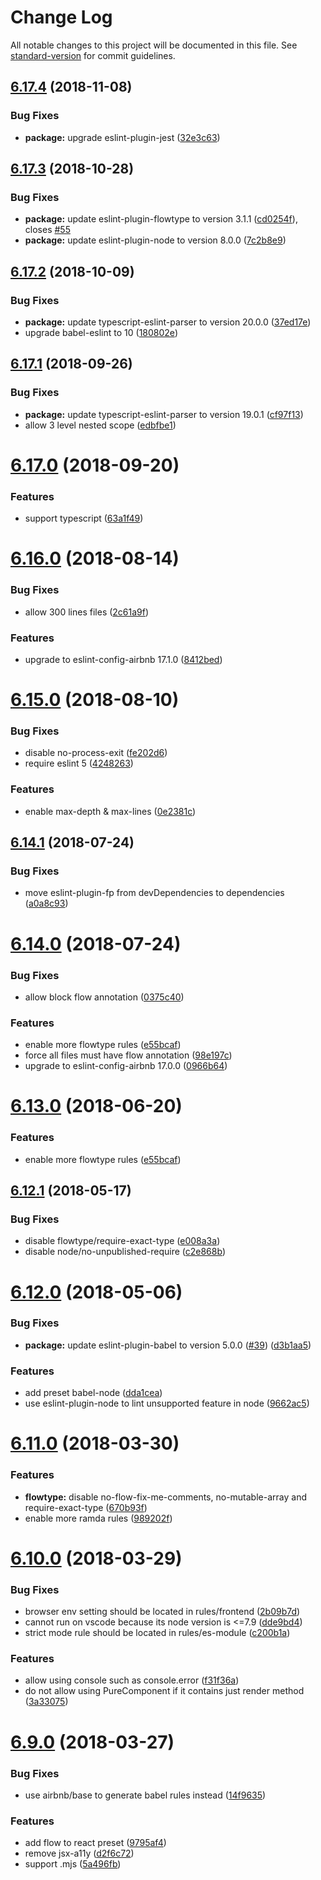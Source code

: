 # Change Log

All notable changes to this project will be documented in this file. See [standard-version](https://github.com/conventional-changelog/standard-version) for commit guidelines.

<a name="6.17.4"></a>
## [6.17.4](https://github.com/foray1010/eslint-config-foray1010/compare/v6.17.3...v6.17.4) (2018-11-08)


### Bug Fixes

* **package:** upgrade eslint-plugin-jest ([32e3c63](https://github.com/foray1010/eslint-config-foray1010/commit/32e3c63))



<a name="6.17.3"></a>
## [6.17.3](https://github.com/foray1010/eslint-config-foray1010/compare/v6.17.2...v6.17.3) (2018-10-28)


### Bug Fixes

* **package:** update eslint-plugin-flowtype to version 3.1.1 ([cd0254f](https://github.com/foray1010/eslint-config-foray1010/commit/cd0254f)), closes [#55](https://github.com/foray1010/eslint-config-foray1010/issues/55)
* **package:** update eslint-plugin-node to version 8.0.0 ([7c2b8e9](https://github.com/foray1010/eslint-config-foray1010/commit/7c2b8e9))



<a name="6.17.2"></a>
## [6.17.2](https://github.com/foray1010/eslint-config-foray1010/compare/v6.17.1...v6.17.2) (2018-10-09)


### Bug Fixes

* **package:** update typescript-eslint-parser to version 20.0.0 ([37ed17e](https://github.com/foray1010/eslint-config-foray1010/commit/37ed17e))
* upgrade babel-eslint to 10 ([180802e](https://github.com/foray1010/eslint-config-foray1010/commit/180802e))



<a name="6.17.1"></a>
## [6.17.1](https://github.com/foray1010/eslint-config-foray1010/compare/v6.17.0...v6.17.1) (2018-09-26)


### Bug Fixes

* **package:** update typescript-eslint-parser to version 19.0.1 ([cf97f13](https://github.com/foray1010/eslint-config-foray1010/commit/cf97f13))
* allow 3 level nested scope ([edbfbe1](https://github.com/foray1010/eslint-config-foray1010/commit/edbfbe1))



<a name="6.17.0"></a>
# [6.17.0](https://github.com/foray1010/eslint-config-foray1010/compare/v6.16.0...v6.17.0) (2018-09-20)


### Features

* support typescript ([63a1f49](https://github.com/foray1010/eslint-config-foray1010/commit/63a1f49))



<a name="6.16.0"></a>
# [6.16.0](https://github.com/foray1010/eslint-config-foray1010/compare/v6.15.0...v6.16.0) (2018-08-14)


### Bug Fixes

* allow 300 lines files ([2c61a9f](https://github.com/foray1010/eslint-config-foray1010/commit/2c61a9f))


### Features

* upgrade to eslint-config-airbnb 17.1.0 ([8412bed](https://github.com/foray1010/eslint-config-foray1010/commit/8412bed))



<a name="6.15.0"></a>
# [6.15.0](https://github.com/foray1010/eslint-config-foray1010/compare/v6.14.1...v6.15.0) (2018-08-10)


### Bug Fixes

* disable no-process-exit ([fe202d6](https://github.com/foray1010/eslint-config-foray1010/commit/fe202d6))
* require eslint 5 ([4248263](https://github.com/foray1010/eslint-config-foray1010/commit/4248263))


### Features

* enable max-depth & max-lines ([0e2381c](https://github.com/foray1010/eslint-config-foray1010/commit/0e2381c))



<a name="6.14.1"></a>
## [6.14.1](https://github.com/foray1010/eslint-config-foray1010/compare/v6.14.0...v6.14.1) (2018-07-24)


### Bug Fixes

* move eslint-plugin-fp from devDependencies to dependencies ([a0a8c93](https://github.com/foray1010/eslint-config-foray1010/commit/a0a8c93))



<a name="6.14.0"></a>
# [6.14.0](https://github.com/foray1010/eslint-config-foray1010/compare/v6.12.1...v6.14.0) (2018-07-24)


### Bug Fixes

* allow block flow annotation ([0375c40](https://github.com/foray1010/eslint-config-foray1010/commit/0375c40))


### Features

* enable more flowtype rules ([e55bcaf](https://github.com/foray1010/eslint-config-foray1010/commit/e55bcaf))
* force all files must have flow annotation ([98e197c](https://github.com/foray1010/eslint-config-foray1010/commit/98e197c))
* upgrade to eslint-config-airbnb 17.0.0 ([0966b64](https://github.com/foray1010/eslint-config-foray1010/commit/0966b64))



<a name="6.13.0"></a>
# [6.13.0](https://github.com/foray1010/eslint-config-foray1010/compare/v6.12.1...v6.13.0) (2018-06-20)


### Features

* enable more flowtype rules ([e55bcaf](https://github.com/foray1010/eslint-config-foray1010/commit/e55bcaf))



<a name="6.12.1"></a>
## [6.12.1](https://github.com/foray1010/eslint-config-foray1010/compare/v6.12.0...v6.12.1) (2018-05-17)


### Bug Fixes

* disable flowtype/require-exact-type ([e008a3a](https://github.com/foray1010/eslint-config-foray1010/commit/e008a3a))
* disable node/no-unpublished-require ([c2e868b](https://github.com/foray1010/eslint-config-foray1010/commit/c2e868b))



<a name="6.12.0"></a>
# [6.12.0](https://github.com/foray1010/eslint-config-foray1010/compare/v6.11.0...v6.12.0) (2018-05-06)


### Bug Fixes

* **package:** update eslint-plugin-babel to version 5.0.0 ([#39](https://github.com/foray1010/eslint-config-foray1010/issues/39)) ([d3b1aa5](https://github.com/foray1010/eslint-config-foray1010/commit/d3b1aa5))


### Features

* add preset babel-node ([dda1cea](https://github.com/foray1010/eslint-config-foray1010/commit/dda1cea))
* use eslint-plugin-node to lint unsupported feature in node ([9662ac5](https://github.com/foray1010/eslint-config-foray1010/commit/9662ac5))



<a name="6.11.0"></a>
# [6.11.0](https://github.com/foray1010/eslint-config-foray1010/compare/v6.10.0...v6.11.0) (2018-03-30)


### Features

* **flowtype:** disable no-flow-fix-me-comments, no-mutable-array and require-exact-type ([670b93f](https://github.com/foray1010/eslint-config-foray1010/commit/670b93f))
* enable more ramda rules ([989202f](https://github.com/foray1010/eslint-config-foray1010/commit/989202f))



<a name="6.10.0"></a>
# [6.10.0](https://github.com/foray1010/eslint-config-foray1010/compare/v6.9.0...v6.10.0) (2018-03-29)


### Bug Fixes

* browser env setting should be located in rules/frontend ([2b09b7d](https://github.com/foray1010/eslint-config-foray1010/commit/2b09b7d))
* cannot run on vscode because its node version is <=7.9 ([dde9bd4](https://github.com/foray1010/eslint-config-foray1010/commit/dde9bd4))
* strict mode rule should be located in rules/es-module ([c200b1a](https://github.com/foray1010/eslint-config-foray1010/commit/c200b1a))


### Features

* allow using console such as console.error ([f31f36a](https://github.com/foray1010/eslint-config-foray1010/commit/f31f36a))
* do not allow using PureComponent if it contains just render method ([3a33075](https://github.com/foray1010/eslint-config-foray1010/commit/3a33075))



<a name="6.9.0"></a>
# [6.9.0](https://github.com/foray1010/eslint-config-foray1010/compare/v6.8.2...v6.9.0) (2018-03-27)


### Bug Fixes

* use airbnb/base to generate babel rules instead ([14f9635](https://github.com/foray1010/eslint-config-foray1010/commit/14f9635))


### Features

* add flow to react preset ([9795af4](https://github.com/foray1010/eslint-config-foray1010/commit/9795af4))
* remove jsx-a11y ([d2f6c72](https://github.com/foray1010/eslint-config-foray1010/commit/d2f6c72))
* support .mjs ([5a496fb](https://github.com/foray1010/eslint-config-foray1010/commit/5a496fb))
